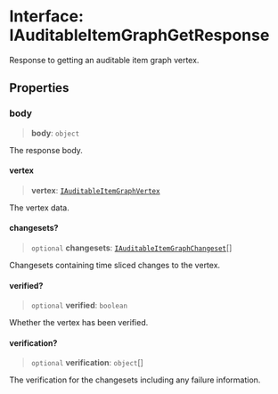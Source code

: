 # Interface: IAuditableItemGraphGetResponse

Response to getting an auditable item graph vertex.

## Properties

### body

> **body**: `object`

The response body.

#### vertex

> **vertex**: [`IAuditableItemGraphVertex`](IAuditableItemGraphVertex.md)

The vertex data.

#### changesets?

> `optional` **changesets**: [`IAuditableItemGraphChangeset`](IAuditableItemGraphChangeset.md)[]

Changesets containing time sliced changes to the vertex.

#### verified?

> `optional` **verified**: `boolean`

Whether the vertex has been verified.

#### verification?

> `optional` **verification**: `object`[]

The verification for the changesets including any failure information.

